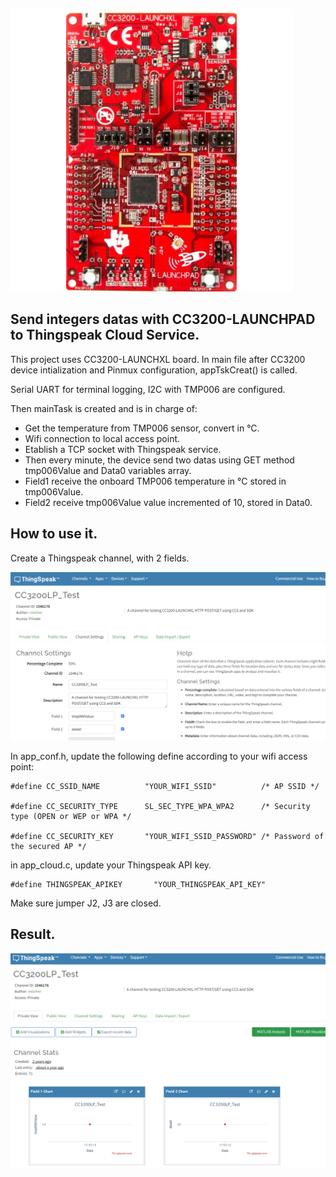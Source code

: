 ![CC3200LP!](/img/cc3200.png "")

## Send integers datas with CC3200-LAUNCHPAD to Thingspeak Cloud Service.
This project uses CC3200-LAUNCHXL board. 
In main file after CC3200 device intialization and Pinmux configuration, appTskCreat() is called.

Serial UART for terminal logging, I2C with TMP006 are configured.

Then mainTask is created and is in charge of:
- Get the temperature from TMP006 sensor, convert in °C.
- Wifi connection to local access point.
- Etablish a TCP socket with Thingspeak service.
- Then every minute, the device send two datas using GET method tmp006Value and Data0 variables array.
- Field1 receive the onboard TMP006 temperature in °C stored in tmp006Value.
- Field2 receive tmp006Value value incremented of 10, stored in Data0.

## How to use it. 
Create a Thingspeak channel, with 2 fields.

![Thingspeak Channel settings!](/img/Thinkspeak_channel_settings.png "")

In app_conf.h, update the following define according to your wifi access point:
```
#define CC_SSID_NAME          "YOUR_WIFI_SSID"          /* AP SSID */

#define CC_SECURITY_TYPE      SL_SEC_TYPE_WPA_WPA2      /* Security type (OPEN or WEP or WPA */

#define CC_SECURITY_KEY       "YOUR_WIFI_SSID_PASSWORD" /* Password of the secured AP */
```

in app_cloud.c, update your Thingspeak API key.  
```
#define THINGSPEAK_APIKEY       "YOUR_THINGSPEAK_API_KEY"
```
Make sure jumper J2, J3 are closed.

## Result.
![Thingspeak Channel Visualization!](/img/Thinkspeak_channel.png "")
